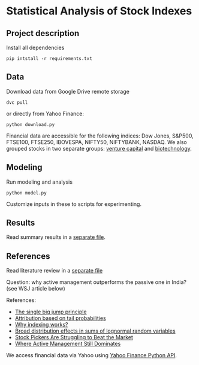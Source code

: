 # Statistical Analysis of Stock Indexes

## Project description

Install all dependencies
```
pip intstall -r requirements.txt
```

## Data

Download data from Google Drive remote storage

```
dvc pull
```

or directly from Yahoo Finance: 

```
python download.py
```

Financial data are accessible for the following indices: Dow Jones, S&P500, FTSE100, FTSE250, IBOVESPA, NIFTY50, NIFTYBANK, NASDAQ. We also grouped stocks in two separate groups: [venture capital](https://github.com/maxmarkov/stock-index/blob/master/index-tickers/venture.csv) and [biotechnology](https://github.com/maxmarkov/stock-index/blob/master/index-tickers/biotech.csv).

## Modeling

Run modeling and analysis
```
python model.py
```

Customize inputs in these to scripts for experimenting.

## Results

Read summary results in a [separate file](https://github.com/maxmarkov/stock-index/blob/master/RESULTS.md).

## References

Read literature review in a [separate file](https://github.com/maxmarkov/stock-index/blob/master/LITERATURE.md)

Question: why active management outperforms the passive one in India? (see WSJ article below)

References:

- [The single big jump principle](https://www.johndcook.com/blog/2011/08/09/single-big-jump-principle/)
- [Attribution based on tail probabilities](https://www.johndcook.com/blog/2018/07/17/attribution/)
- [Why indexing works?](https://arxiv.org/abs/1510.03550)
- [Broad distribution effects in sums of lognormal random variables](https://www.researchgate.net/publication/2168231_Broad_distribution_effects_in_sums_of_lognormal_random_variables)
- [Stock Pickers Are Struggling to Beat the Market](https://www.wsj.com/articles/stock-pickers-are-struggling-to-beat-the-market-11640692983)
- [Where Active Management Still Dominates ](https://www.wsj.com/amp/articles/where-active-management-still-dominates-11551669060)

We access financial data via Yahoo using [Yahoo Finance Python API](http://theautomatic.net/2018/01/25/coding-yahoo_fin-package/).
